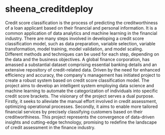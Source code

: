 # sheena_creditdeploy

Credit score classification is the process of predicting the creditworthiness of a loan applicant based on their financial and personal information. It is a common application of data analytics and machine learning in the financial industry. There are many steps involved in developing a credit score classification model, such as data preparation, variable selection, variable transformation, model training, model validation, and model scaling. Different methods and techniques can be used for each step, depending on the data and the business objectives.                                                                                       A global finance corporation, has amassed a substantial dataset comprising essential banking details and an extensive repository of credit-related data. Driven by the need for enhanced efficiency and accuracy, the company's management has initiated project to create a robust system based on credit score classification model. The project aims to develop an intelligent system employing data science and machine learning to automate the categorization of individuals into specific credit score brackets.                                                                                                                                       The visionary of the project serves a dual purpose. Firstly, it seeks to alleviate the manual effort involved in credit assessment, optimizing operational processes. Secondly, it aims to enable more tailored financial services by precisely classifying customers based on their creditworthiness. This project represents the convergence of data-driven insights and cutting-edge technology, promising to redefine the landscape of credit assessment in the finance industry.
